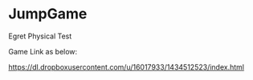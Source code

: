 # JumpGame

Egret Physical Test

Game Link as below:

https://dl.dropboxusercontent.com/u/16017933/1434512523/index.html
